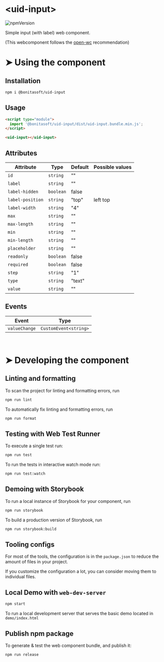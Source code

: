 # \<uid-input>
![npmVersion](https://img.shields.io/npm/v/@bonitasoft/uid-input?color=blue&style=plastic)

Simple input (with label) web component.

(This webcomponent follows the [open-wc](https://github.com/open-wc/open-wc) recommendation)

# ➤ Using the component

## Installation

```bash
npm i @bonitasoft/uid-input
```

## Usage

```html
<script type="module">
  import '@bonitasoft/uid-input/dist/uid-input.bundle.min.js';
</script>

<uid-input></uid-input>
```

## Attributes

| Attribute        | Type      | Default | Possible values    |
|------------------|-----------|---------|--------------------|
| `id`             | `string`  | ""      |                    |
| `label`          | `string`  | ""      |                    |
| `label-hidden`   | `boolean` | false   |                    |
| `label-position` | `string`  | "top"   | left top           |
| `label-width`    | `string`  | "4"     |                    |
| `max`            | `string`  | ""      |                    |
| `max-length`     | `string`  | ""      |                    |
| `min`            | `string`  | ""      |                    |
| `min-length`     | `string`  | ""      |                    |
| `placeholder`    | `string`  | ""      |                    |
| `readonly`       | `boolean` | false   |                    |
| `required`       | `boolean` | false   |                    |
| `step`           | `string`  | "1"     |                    |
| `type`           | `string`  | "text"  |                    |
| `value`          | `string`  | ""      |                    |


## Events

| Event         | Type                  |
|---------------|-----------------------|
| `valueChange` | `CustomEvent<string>` |

<br>

# ➤ Developing the component

## Linting and formatting

To scan the project for linting and formatting errors, run

```bash
npm run lint
```

To automatically fix linting and formatting errors, run

```bash
npm run format
```

## Testing with Web Test Runner

To execute a single test run:

```bash
npm run test
```

To run the tests in interactive watch mode run:

```bash
npm run test:watch
```

## Demoing with Storybook

To run a local instance of Storybook for your component, run

```bash
npm run storybook
```

To build a production version of Storybook, run

```bash
npm run storybook:build
```


## Tooling configs

For most of the tools, the configuration is in the `package.json` to reduce the amount of files in your project.

If you customize the configuration a lot, you can consider moving them to individual files.

## Local Demo with `web-dev-server`

```bash
npm start
```

To run a local development server that serves the basic demo located in `demo/index.html`


## Publish npm package

To generate & test the web component bundle, and publish it:
```bash
npm run release
```
